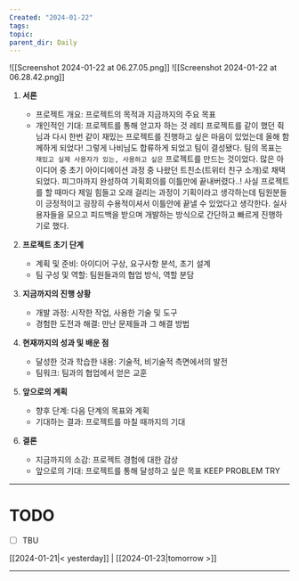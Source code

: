 ```yaml
---
Created: "2024-01-22"
tags: 
topic: 
parent_dir: Daily
---
```

![[Screenshot 2024-01-22 at 06.27.05.png]]
![[Screenshot 2024-01-22 at 06.28.42.png]]
1. **서론**
    - 프로젝트 개요: 프로젝트의 목적과 지금까지의 주요 목표
    - 개인적인 기대: 프로젝트를 통해 얻고자 하는 것
레티 프로젝트를 같이 했던 쥑님과 다시 한번 같이 재밌는 프로젝트를 진행하고 싶은 마음이 있었는데 올해 함께하게 되었다! 그렇게 나비님도 합류하게 되었고 팀이 결성됐다. 
팀의 목표는 `재밌고 실제 사용자가 있는, 사용하고 싶은` 프로젝트를 만드는 것이었다. 많은 아이디어 중 초기 아이디에이션 과정 중 나왔던 트친소(트위터 친구 소개)로 채택되었다. 피그마까지 완성하여 기획회의를 이틀만에 끝내버렸다..! 사실 프로젝트를 할 때마다 제일 힘들고 오래 걸리는 과정이 기획이라고 생각하는데 팀원분들이 긍정적이고 굉장히 수용적이셔서 이틀안에 끝낼 수 있었다고 생각한다. 실사용자들을 모으고 피드백을 받으며 개발하는 방식으로 간단하고 빠르게 진행하기로 했다.

2. **프로젝트 초기 단계**
    - 계획 및 준비: 아이디어 구상, 요구사항 분석, 초기 설계
    - 팀 구성 및 역할: 팀원들과의 협업 방식, 역할 분담

1. **지금까지의 진행 상황**
    - 개발 과정: 시작한 작업, 사용한 기술 및 도구
    - 경험한 도전과 해결: 만난 문제들과 그 해결 방법

1. **현재까지의 성과 및 배운 점**
    - 달성한 것과 학습한 내용: 기술적, 비기술적 측면에서의 발전
    - 팀워크: 팀과의 협업에서 얻은 교훈

1. **앞으로의 계획**
    - 향후 단계: 다음 단계의 목표와 계획
    - 기대하는 결과: 프로젝트를 마칠 때까지의 기대

1. **결론** 
    - 지금까지의 소감: 프로젝트 경험에 대한 감상
    - 앞으로의 기대: 프로젝트를 통해 달성하고 싶은 목표
KEEP
PROBLEM
TRY

----
# TODO
- [ ] TBU 
  
[[2024-01-21|< yesterday]] | [[2024-01-23|tomorrow >]]  
  
---  
